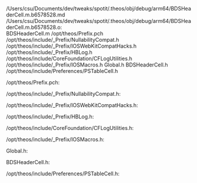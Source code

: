 /Users/csu/Documents/dev/tweaks/spotit/.theos/obj/debug/arm64/BDSHeaderCell.m.b6578528.md /Users/csu/Documents/dev/tweaks/spotit/.theos/obj/debug/arm64/BDSHeaderCell.m.b6578528.o: \
  BDSHeaderCell.m /opt/theos/Prefix.pch \
  /opt/theos/include/_Prefix/NullabilityCompat.h \
  /opt/theos/include/_Prefix/IOSWebKitCompatHacks.h \
  /opt/theos/include/_Prefix/HBLog.h \
  /opt/theos/include/CoreFoundation/CFLogUtilities.h \
  /opt/theos/include/_Prefix/IOSMacros.h Global.h BDSHeaderCell.h \
  /opt/theos/include/Preferences/PSTableCell.h

/opt/theos/Prefix.pch:

/opt/theos/include/_Prefix/NullabilityCompat.h:

/opt/theos/include/_Prefix/IOSWebKitCompatHacks.h:

/opt/theos/include/_Prefix/HBLog.h:

/opt/theos/include/CoreFoundation/CFLogUtilities.h:

/opt/theos/include/_Prefix/IOSMacros.h:

Global.h:

BDSHeaderCell.h:

/opt/theos/include/Preferences/PSTableCell.h:
